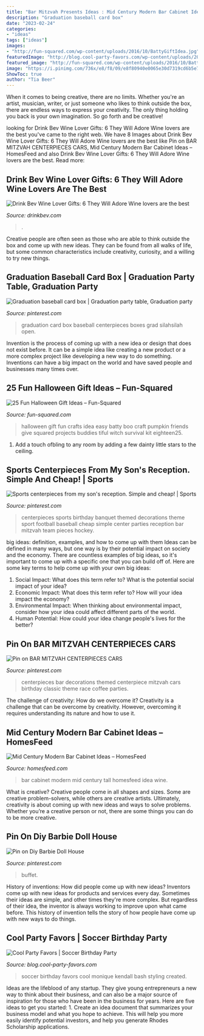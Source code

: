 ```yaml
---
title: "Bar Mitzvah Presents Ideas : Mid Century Modern Bar Cabinet Ideas – Homesfeed"
description: "Graduation baseball card box"
date: "2023-02-24"
categories:
- "ideas"
tags: ["ideas"]
images:
- "http://fun-squared.com/wp-content/uploads/2016/10/BattyGiftIdea.jpg"
featuredImage: "http://blog.cool-party-favors.com/wp-content/uploads/2014/10/Soccer-Birthday-Party-Ideas1.jpg"
featured_image: "http://fun-squared.com/wp-content/uploads/2016/10/BattyGiftIdea.jpg"
image: "https://i.pinimg.com/736x/e8/f8/09/e8f80940e0065e30d7319cd6b5e76cd2--buffet-ideas-partys.jpg"
ShowToc: true
author: "Tia Beer"
---
```



When it comes to being creative, there are no limits. Whether you're an artist, musician, writer, or just someone who likes to think outside the box, there are endless ways to express your creativity. The only thing holding you back is your own imagination. So go forth and be creative!

	

		
looking for Drink Bev Wine Lover Gifts: 6 They Will Adore Wine lovers are the best you've came to the right web. We have 8 Images about Drink Bev Wine Lover Gifts: 6 They Will Adore Wine lovers are the best like Pin on BAR MITZVAH CENTERPIECES CARS, Mid Century Modern Bar Cabinet Ideas – HomesFeed and also Drink Bev Wine Lover Gifts: 6 They Will Adore Wine lovers are the best. Read more:
		
    
## Drink Bev Wine Lover Gifts: 6 They Will Adore Wine Lovers Are The Best

<img loading=lazy src="https://cdn.shopify.com/s/files/1/3001/0772/articles/6-wine-lover-gifts-they-will-adore-124422_1200x1200.jpg?v=1618094905" onerror="this.onerror=null;this.src='https://tse2.mm.bing.net/th?id=OIP.04axdIB38LFO8XshqHYmGgHaE8&amp;pid=15.1';" alt="Drink Bev Wine Lover Gifts: 6 They Will Adore Wine lovers are the best">

_Source: drinkbev.com_

>. 

	

Creative people are often seen as those who are able to think outside the box and come up with new ideas. They can be found from all walks of life, but some common characteristics include creativity, curiosity, and a willing to try new things.

    
## Graduation Baseball Card Box | Graduation Party Table, Graduation Party

<img loading=lazy src="https://i.pinimg.com/736x/f9/bf/3c/f9bf3c7a7c595f605a4edb971dad6696--graduation-card-boxes-ideas-graduation-box.jpg" onerror="this.onerror=null;this.src='https://tse3.mm.bing.net/th?id=OIP.E75mihWlHGI701wsNY39TAHaJ4&amp;pid=15.1';" alt="Graduation baseball card box | Graduation party table, Graduation party">

_Source: pinterest.com_

>graduation card box baseball centerpieces boxes grad silahsilah open. 

	

Invention is the process of coming up with a new idea or design that does not exist before. It can be a simple idea like creating a new product or a more complex project like developing a new way to do something. Inventions can have a big impact on the world and have saved people and businesses many times over.

    
## 25 Fun Halloween Gift Ideas – Fun-Squared

<img loading=lazy src="http://fun-squared.com/wp-content/uploads/2016/10/BattyGiftIdea.jpg" onerror="this.onerror=null;this.src='https://tse3.mm.bing.net/th?id=OIP.hTbA7Emc6646kCDm7TGcxQHaLE&amp;pid=15.1';" alt="25 Fun Halloween Gift Ideas – Fun-Squared">

_Source: fun-squared.com_

>halloween gift fun crafts idea easy batty boo craft pumpkin friends give squared projects buddies tiful witch survival kit eighteen25. 

	

1. Add a touch ofbling to any room by adding a few dainty little stars to the ceiling.

    
## Sports Centerpieces From My Son&#039;s Reception. Simple And Cheap! | Sports

<img loading=lazy src="https://i.pinimg.com/736x/d0/96/44/d0964465fdfbbbf3c4b4fcddddbef20f--sports-centerpieces-sports-party-decorations.jpg" onerror="this.onerror=null;this.src='https://tse1.mm.bing.net/th?id=OIP.TvvSmFmiJzQMLNcD3qNeaQHaJ3&amp;pid=15.1';" alt="Sports centerpieces from my son&#039;s reception. Simple and cheap! | Sports">

_Source: pinterest.com_

>centerpieces sports birthday banquet themed decorations theme sport football baseball cheap simple center parties reception bar mitzvah team pieces hockey. 

	

big ideas: definition, examples, and how to come up with them
Ideas can be defined in many ways, but one way is by their potential impact on society and the economy. There are countless examples of big ideas, so it's important to come up with a specific one that you can build off of. Here are some key terms to help come up with your own big ideas:
1. Social Impact: What does this term refer to? What is the potential social impact of your idea?  
2. Economic Impact: What does this term refer to? How will your idea impact the economy?  
3. Environmental Impact: When thinking about environmental impact, consider how your idea could affect different parts of the world. 
4. Human Potential: How could your idea change people's lives for the better?

    
## Pin On BAR MITZVAH CENTERPIECES CARS

<img loading=lazy src="https://i.pinimg.com/736x/bf/50/91/bf5091bc99a09cb08afbebf643851563--car-centerpieces-car-party.jpg" onerror="this.onerror=null;this.src='https://tse1.mm.bing.net/th?id=OIP.yNk83AgvbTphHt3roP82sAHaJ3&amp;pid=15.1';" alt="Pin on BAR MITZVAH CENTERPIECES CARS">

_Source: pinterest.com_

>centerpieces bar decorations themed centerpiece mitzvah cars birthday classic theme race coffee parties. 

	

The challenge of creativity: How do we overcome it?
Creativity is a challenge that can be overcome by creativity. However, overcoming it requires understanding its nature and how to use it.

    
## Mid Century Modern Bar Cabinet Ideas – HomesFeed

<img loading=lazy src="http://homesfeed.com/wp-content/uploads/2015/10/Tall-bar-cabinet-idea-with-open-shelves-for-storing-wine-glasses-shaker-and-wine-bottles-.jpg" onerror="this.onerror=null;this.src='https://tse3.mm.bing.net/th?id=OIP.fybVGrpYjcFQ1ycLfRFSRQHaJ4&amp;pid=15.1';" alt="Mid Century Modern Bar Cabinet Ideas – HomesFeed">

_Source: homesfeed.com_

>bar cabinet modern mid century tall homesfeed idea wine. 

	

What is creative?
Creative people come in all shapes and sizes. Some are creative problem-solvers, while others are creative artists. Ultimately, creativity is about coming up with new ideas and ways to solve problems. Whether you’re a creative person or not, there are some things you can do to be more creative.

    
## Pin On Diy Barbie Doll House

<img loading=lazy src="https://i.pinimg.com/736x/e8/f8/09/e8f80940e0065e30d7319cd6b5e76cd2--buffet-ideas-partys.jpg" onerror="this.onerror=null;this.src='https://tse1.mm.bing.net/th?id=OIP.fSLn60GtVtjFmWTHYK0lvgHaJ3&amp;pid=15.1';" alt="Pin on Diy Barbie Doll House">

_Source: pinterest.com_

>buffet. 

	

History of inventions: How did people come up with new ideas?
Inventors come up with new ideas for products and services every day. Sometimes their ideas are simple, and other times they're more complex. But regardless of their idea, the inventor is always working to improve upon what came before. This history of invention tells the story of how people have come up with new ways to do things.

    
## Cool Party Favors | Soccer Birthday Party

<img loading=lazy src="http://blog.cool-party-favors.com/wp-content/uploads/2014/10/Soccer-Birthday-Party-Ideas1.jpg" onerror="this.onerror=null;this.src='https://tse1.mm.bing.net/th?id=OIP.1xPK0cqQdsZat1ouEkHWAwHaJ7&amp;pid=15.1';" alt="Cool Party Favors | Soccer Birthday Party">

_Source: blog.cool-party-favors.com_

>soccer birthday favors cool monique kendall bash styling created. 

	

Ideas are the lifeblood of any startup. They give young entrepreneurs a new way to think about their business, and can also be a major source of inspiration for those who have been in the business for years. Here are five ideas to get you started: 1. Create an idea document that summarizes your business model and what you hope to achieve. This will help you more easily identify potential investors, and help you generate Rhodes Scholarship applications. 
